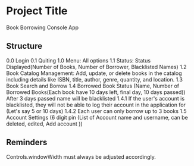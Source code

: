 # Project Title

Book Borrowing Console App

## Structure

0.0 Login
0.1 Quiting
1.0 Menu: All options
1.1 Status: Status Displayed(Number of Books, Number of Borrower, Blacklisted Names)
1.2 Book Catalog Management: Add, update, or delete books in the catalog including details like ISBN, title, author, genre, quantity, and location.
1.3 Book Search and Borrow
1.4 Borrowed Book Status (Name, Number of Borrowed Books(Each book have 10 days left, final day, 10 days passed)) After 3 days passed name will be blacklisted
    1.4.1 If the user's account is blacklisted, they will not be able to log their account in the application for (Let's say 5 or 10 days)
    1.4.2 Each user can only borrow up to 3 books
1.5 Account Settings (6 digit pin (List of Account name and username, can be deleted, edited, Add account ))

## Reminders 

Controls.windowWidth must always be adjusted accordingly.
